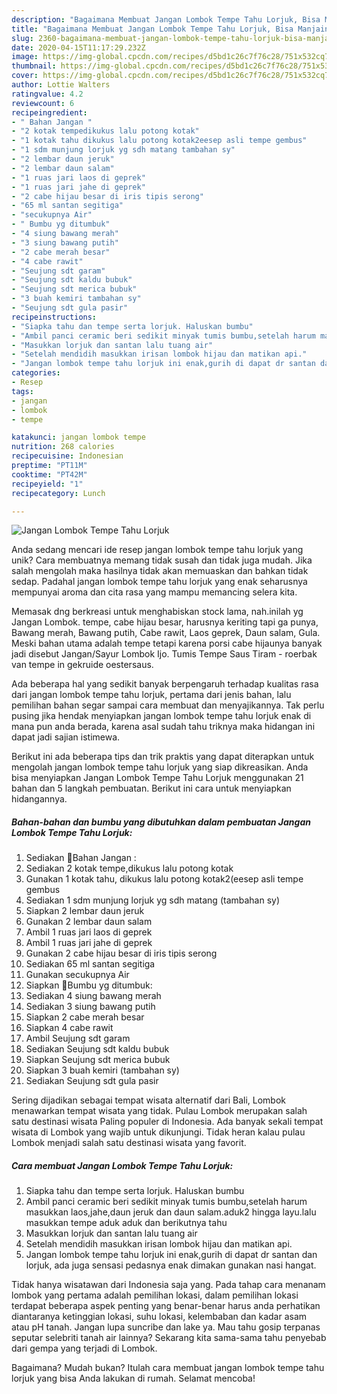 ```yaml
---
description: "Bagaimana Membuat Jangan Lombok Tempe Tahu Lorjuk, Bisa Manjain Lidah"
title: "Bagaimana Membuat Jangan Lombok Tempe Tahu Lorjuk, Bisa Manjain Lidah"
slug: 2360-bagaimana-membuat-jangan-lombok-tempe-tahu-lorjuk-bisa-manjain-lidah
date: 2020-04-15T11:17:29.232Z
image: https://img-global.cpcdn.com/recipes/d5bd1c26c7f76c28/751x532cq70/jangan-lombok-tempe-tahu-lorjuk-foto-resep-utama.jpg
thumbnail: https://img-global.cpcdn.com/recipes/d5bd1c26c7f76c28/751x532cq70/jangan-lombok-tempe-tahu-lorjuk-foto-resep-utama.jpg
cover: https://img-global.cpcdn.com/recipes/d5bd1c26c7f76c28/751x532cq70/jangan-lombok-tempe-tahu-lorjuk-foto-resep-utama.jpg
author: Lottie Walters
ratingvalue: 4.2
reviewcount: 6
recipeingredient:
- " Bahan Jangan "
- "2 kotak tempedikukus lalu potong kotak"
- "1 kotak tahu dikukus lalu potong kotak2eesep asli tempe gembus"
- "1 sdm munjung lorjuk yg sdh matang tambahan sy"
- "2 lembar daun jeruk"
- "2 lembar daun salam"
- "1 ruas jari laos di geprek"
- "1 ruas jari jahe di geprek"
- "2 cabe hijau besar di iris tipis serong"
- "65 ml santan segitiga"
- "secukupnya Air"
- " Bumbu yg ditumbuk"
- "4 siung bawang merah"
- "3 siung bawang putih"
- "2 cabe merah besar"
- "4 cabe rawit"
- "Seujung sdt garam"
- "Seujung sdt kaldu bubuk"
- "Seujung sdt merica bubuk"
- "3 buah kemiri tambahan sy"
- "Seujung sdt gula pasir"
recipeinstructions:
- "Siapka tahu dan tempe serta lorjuk. Haluskan bumbu"
- "Ambil panci ceramic beri sedikit minyak tumis bumbu,setelah harum masukkan laos,jahe,daun jeruk dan daun salam.aduk2 hingga layu.lalu masukkan tempe aduk aduk dan berikutnya tahu"
- "Masukkan lorjuk dan santan lalu tuang air"
- "Setelah mendidih masukkan irisan lombok hijau dan matikan api."
- "Jangan lombok tempe tahu lorjuk ini enak,gurih di dapat dr santan dan lorjuk, ada juga sensasi pedasnya enak dimakan gunakan nasi hangat."
categories:
- Resep
tags:
- jangan
- lombok
- tempe

katakunci: jangan lombok tempe 
nutrition: 268 calories
recipecuisine: Indonesian
preptime: "PT11M"
cooktime: "PT42M"
recipeyield: "1"
recipecategory: Lunch

---
```



![Jangan Lombok Tempe Tahu Lorjuk](https://img-global.cpcdn.com/recipes/d5bd1c26c7f76c28/751x532cq70/jangan-lombok-tempe-tahu-lorjuk-foto-resep-utama.jpg)

Anda sedang mencari ide resep jangan lombok tempe tahu lorjuk yang unik? Cara membuatnya memang tidak susah dan tidak juga mudah. Jika salah mengolah maka hasilnya tidak akan memuaskan dan bahkan tidak sedap. Padahal jangan lombok tempe tahu lorjuk yang enak seharusnya mempunyai aroma dan cita rasa yang mampu memancing selera kita.

Memasak dng berkreasi untuk menghabiskan stock lama, nah.inilah yg Jangan Lombok. tempe, cabe hijau besar, harusnya keriting tapi ga punya, Bawang merah, Bawang putih, Cabe rawit, Laos geprek, Daun salam, Gula. Meski bahan utama adalah tempe tetapi karena porsi cabe hijaunya banyak jadi disebut Jangan/Sayur Lombok Ijo. Tumis Tempe Saus Tiram - roerbak van tempe in gekruide oestersaus.

Ada beberapa hal yang sedikit banyak berpengaruh terhadap kualitas rasa dari jangan lombok tempe tahu lorjuk, pertama dari jenis bahan, lalu pemilihan bahan segar sampai cara membuat dan menyajikannya. Tak perlu pusing jika hendak menyiapkan jangan lombok tempe tahu lorjuk enak di mana pun anda berada, karena asal sudah tahu triknya maka hidangan ini dapat jadi sajian istimewa.


Berikut ini ada beberapa tips dan trik praktis yang dapat diterapkan untuk mengolah jangan lombok tempe tahu lorjuk yang siap dikreasikan. Anda bisa menyiapkan Jangan Lombok Tempe Tahu Lorjuk menggunakan 21 bahan dan 5 langkah pembuatan. Berikut ini cara untuk menyiapkan hidangannya.

<!--inarticleads1-->

##### Bahan-bahan dan bumbu yang dibutuhkan dalam pembuatan Jangan Lombok Tempe Tahu Lorjuk:

1. Sediakan  🥀Bahan Jangan :
1. Sediakan 2 kotak tempe,dikukus lalu potong kotak
1. Gunakan 1 kotak tahu, dikukus lalu potong kotak2(eesep asli tempe gembus
1. Sediakan 1 sdm munjung lorjuk yg sdh matang (tambahan sy)
1. Siapkan 2 lembar daun jeruk
1. Gunakan 2 lembar daun salam
1. Ambil 1 ruas jari laos di geprek
1. Ambil 1 ruas jari jahe di geprek
1. Gunakan 2 cabe hijau besar di iris tipis serong
1. Sediakan 65 ml santan segitiga
1. Gunakan secukupnya Air
1. Siapkan  🥀Bumbu yg ditumbuk:
1. Sediakan 4 siung bawang merah
1. Sediakan 3 siung bawang putih
1. Siapkan 2 cabe merah besar
1. Siapkan 4 cabe rawit
1. Ambil Seujung sdt garam
1. Sediakan Seujung sdt kaldu bubuk
1. Siapkan Seujung sdt merica bubuk
1. Siapkan 3 buah kemiri (tambahan sy)
1. Sediakan Seujung sdt gula pasir


Sering dijadikan sebagai tempat wisata alternatif dari Bali, Lombok menawarkan tempat wisata yang tidak. Pulau Lombok merupakan salah satu destinasi wisata Paling populer di Indonesia. Ada banyak sekali tempat wisata di Lombok yang wajib untuk dikunjungi. Tidak heran kalau pulau Lombok menjadi salah satu destinasi wisata yang favorit. 

<!--inarticleads2-->

##### Cara membuat Jangan Lombok Tempe Tahu Lorjuk:

1. Siapka tahu dan tempe serta lorjuk. Haluskan bumbu
1. Ambil panci ceramic beri sedikit minyak tumis bumbu,setelah harum masukkan laos,jahe,daun jeruk dan daun salam.aduk2 hingga layu.lalu masukkan tempe aduk aduk dan berikutnya tahu
1. Masukkan lorjuk dan santan lalu tuang air
1. Setelah mendidih masukkan irisan lombok hijau dan matikan api.
1. Jangan lombok tempe tahu lorjuk ini enak,gurih di dapat dr santan dan lorjuk, ada juga sensasi pedasnya enak dimakan gunakan nasi hangat.


Tidak hanya wisatawan dari Indonesia saja yang. Pada tahap cara menanam lombok yang pertama adalah pemilihan lokasi, dalam pemilihan lokasi terdapat beberapa aspek penting yang benar-benar harus anda perhatikan diantaranya ketinggian lokasi, suhu lokasi, kelembaban dan kadar asam atau pH tanah. Jangan lupa suncribe dan lake ya. Mau tahu gosip terpanas seputar selebriti tanah air lainnya? Sekarang kita sama-sama tahu penyebab dari gempa yang terjadi di Lombok. 

Bagaimana? Mudah bukan? Itulah cara membuat jangan lombok tempe tahu lorjuk yang bisa Anda lakukan di rumah. Selamat mencoba!
